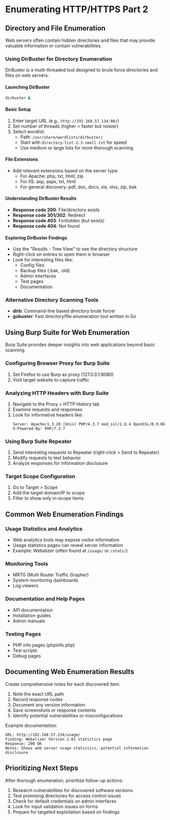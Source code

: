 # Enumerating HTTP/HTTPS Part 2

## Directory and File Enumeration

Web servers often contain hidden directories and files that may provide valuable information or contain vulnerabilities.

### Using DirBuster for Directory Enumeration

DirBuster is a multi-threaded tool designed to brute force directories and files on web servers.

#### Launching DirBuster
```bash
dirbuster &
```

#### Basic Setup
1. Enter target URL (e.g., `http://192.168.57.134:80/`)
2. Set number of threads (higher = faster but noisier)
3. Select wordlist:
   - Path: `/usr/share/wordlists/dirbuster/`
   - Start with `directory-list-2.3-small.txt` for speed
   - Use medium or large lists for more thorough scanning

#### File Extensions
- Add relevant extensions based on the server type:
  - For Apache: php, txt, html, zip
  - For IIS: asp, aspx, txt, html
  - For general discovery: pdf, doc, docx, xls, xlsx, zip, bak

#### Understanding DirBuster Results
- **Response code 200**: File/directory exists
- **Response code 301/302**: Redirect
- **Response code 403**: Forbidden (but exists)
- **Response code 404**: Not found

#### Exploring DirBuster Findings
- Use the "Results - Tree View" to see the directory structure
- Right-click on entries to open them in browser
- Look for interesting files like:
  - Config files
  - Backup files (.bak, .old)
  - Admin interfaces
  - Test pages
  - Documentation

### Alternative Directory Scanning Tools
- **dirb**: Command-line based directory brute forcer
- **gobuster**: Fast directory/file enumeration tool written in Go

## Using Burp Suite for Web Enumeration

Burp Suite provides deeper insights into web applications beyond basic scanning.

### Configuring Browser Proxy for Burp Suite
1. Set Firefox to use Burp as proxy (127.0.0.1:8080)
2. Visit target website to capture traffic

### Analyzing HTTP Headers with Burp Suite
1. Navigate to the Proxy > HTTP History tab
2. Examine requests and responses
3. Look for informative headers like:
   ```
   Server: Apache/1.3.20 (Unix) PHP/4.3.7 mod_ssl/2.8.4 OpenSSL/0.9.6b
   X-Powered-By: PHP/7.3.7
   ```

### Using Burp Suite Repeater
1. Send interesting requests to Repeater (right-click > Send to Repeater)
2. Modify requests to test behavior
3. Analyze responses for information disclosure

### Target Scope Configuration
1. Go to Target > Scope
2. Add the target domain/IP to scope
3. Filter to show only in-scope items

## Common Web Enumeration Findings

### Usage Statistics and Analytics
- Web analytics tools may expose visitor information
- Usage statistics pages can reveal server information
- Example: Webalizer (often found at `/usage/` or `/stats/`)

### Monitoring Tools
- MRTG (Multi Router Traffic Grapher)
- System monitoring dashboards
- Log viewers

### Documentation and Help Pages
- API documentation
- Installation guides
- Admin manuals

### Testing Pages
- PHP info pages (phpinfo.php)
- Test scripts
- Debug pages

## Documenting Web Enumeration Results

Create comprehensive notes for each discovered item:
1. Note the exact URL path
2. Record response codes
3. Document any version information
4. Save screenshots or response contents
5. Identify potential vulnerabilities or misconfigurations

Example documentation:
```
URL: http://192.168.57.134/usage/
Finding: Webalizer Version 2.01 statistics page
Response: 200 OK
Notes: Shows web server usage statistics, potential information disclosure
```

## Prioritizing Next Steps

After thorough enumeration, prioritize follow-up actions:
1. Research vulnerabilities for discovered software versions
2. Test promising directories for access control issues
3. Check for default credentials on admin interfaces
4. Look for input validation issues on forms
5. Prepare for targeted exploitation based on findings
